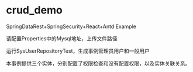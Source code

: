 # crud_demo
SpringDataRest+SpringSecurity+React+Antd Example

请配置Properties中的Mysql地址，上传文件路径

运行SysUserRepositoryTest，生成事例管理员用户和一般用户

本事例提供三个实体，分别配置了权限检查和没有配置权限，以及实体关联关系。
